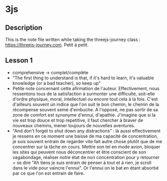 # 3js

## Description

This is the note file written while taking the threejs-journey class : https://threejs-journey.com.
Petit à petit.

## Lesson 1

- comprehensive -> complet/complète
- "The first thing to understand is that, if it's hard to learn, it's valuable knowledge (or a bad teacher), so keep up"
- Petite note concernant cette afirmation de l'auteur. Effectivement, nous ressentons tous de la satisfaction à surmonter une difficulté, soit-elle d'ordre physique, moral, intellectuel ou encore tout cela à la fois. C'est d'ailleurs souvent un indice que l'on suit le bon chemin, le chemin de la récompense souvent semé d'embuche. A l'opposé, ne pas sortir de sa zone de comfort est synonyme d'ennui, d'apathie. J'imagine que si la vie est trop douce et trop repetitive, il faut chercher à braver de nouveaux chemins, mener toujours de nouvelles aventures.
- "And don't forget to shut down any distractions" : là aussi effectivement je ressens en ce moment une baisse de ma capacité de concentration, je suis souvent entrain de regarder vite fait autre chose plutôt que de me concentrer sur la tâche en cours. Mettre son tel en mode avion, bloquer les sites qui peuvent nous déconcentrer et être conscient de son vagabondage, réaliser notre état de non concentration pour y retourner = se dire "Ah tiens je suis entrain de penser à tout et à rien, je scroll dans le vide pour vaincre l'ennui". Or l'ennui on le bat en étant absorbé par ce que l'on est entrain de faire.
